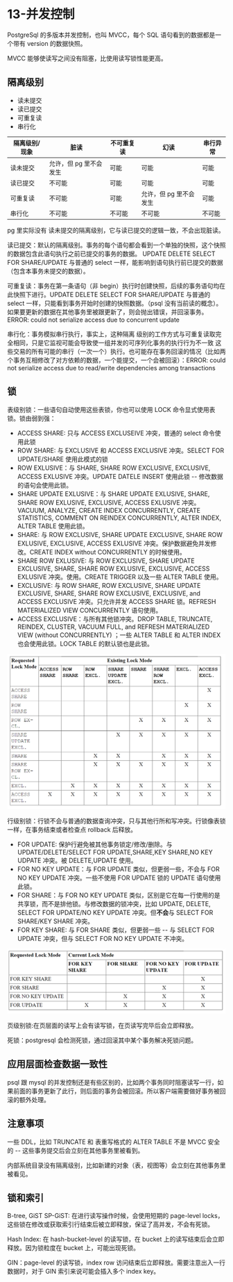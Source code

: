 # 13-并发控制

PostgreSql 的多版本并发控制，也叫 MVCC，每个 SQL 语句看到的数据都是一个带有 version 的数据快照。

MVCC 能够使读写之间没有阻塞，比使用读写锁性能更高。

## 隔离级别

- 读未提交
- 读已提交
- 可重复读
- 串行化

隔离级别/现象 | 脏读 | 不可重复读 | 幻读 | 串行异常
---|---|---|---|---
读未提交|允许，但 pg 里不会发生|可能|可能|可能
读已提交|不可能|可能|可能|可能
可重复读|不可能|可能|允许，但 pg 里不会发生|可能
串行化|不可能|不可能|不可能|不可能


pg 里实际没有 读未提交的隔离级别，它与读已提交的逻辑一致，不会出现脏读。

读已提交：默认的隔离级别。事务的每个语句都会看到一个单独的快照，这个快照的数据包含此语句执行之前已提交的事务的数据。 UPDATE DELETE SELECT FOR SHARE/UPDATE 与普通的 select 一样，能影响到语句执行前已提交的数据（包含本事务未提交的数据）。

可重复读：事务在第一条语句（非 begin）执行时创建快照，后续的事务语句均在此快照下进行。UPDATE DELETE SELECT FOR SHARE/UPDATE 与普通的 select 一样，只能看到事务开始时创建的快照数据。（psql 没有当前读的概念）。如果要更新的数据在其他事务里被跟更新了，则会抛出错误，并回滚事务。ERROR:  could not serialize access due to concurrent update

串行化：事务模拟串行执行，事实上，这种隔离
级别的工作方式与可重复读取完全相同，只是它监视可能会导致使一组并发的可序列化事务的执行行为不一致
这些交易的所有可能的串行（一次一个）执行。也可能存在事务回滚的情况（比如两个事务互相修改了对方依赖的数据，一个能提交，一个会被回滚）：ERROR:  could not serialize access due to read/write dependencies among transactions


## 锁

表级别锁：一些语句自动使用这些表锁，你也可以使用 LOCK 命令显式使用表锁。锁由弱到强：
- ACCESS SHARE: 只与 ACCESS EXCLUSEIVE 冲突，普通的 select 命令使用此锁
- ROW SHARE: 与 EXCLUSIVE 和 ACCESS EXCLUSIVE 冲突。SELECT FOR UPDATE/SHARE 使用此模式的锁
- ROW EXLUSIVE：与 SHARE, SHARE ROW EXCLUSIVE, EXCLUSIVE, ACCESS EXLUSIVE 冲突。UPDATE DATELE INSERT 使用此锁 -- 修改数据的语句会使用此锁。
- SHARE UPDATE EXLUSIVE：与 SHARE UPDATE EXLUSIVE, SHARE, SHARE ROW EXLUSIVE, EXCLUSIVE, ACCESS EXLUSIVE 冲突。VACUUM, ANALYZE, CREATE INDEX CONCURRENTLY, CREATE STATISTICS, COMMENT ON REINDEX CONCURRENTLY, ALTER INDEX, ALTER TABLE 使用此锁。
- SHARE: 与 ROW EXCLUSIVE, SHARE UPDATE EXCLUSIVE, SHARE ROW EXLUSIVE, EXCLUSIVE, ACCESS EXLUSIVE 冲突。保护数据避免并发修改。CREATE INDEX without CONCURRENTLY 的时候使用。
- SHARE ROW EXLUSIVE: 与 ROW EXCLUSIVE, SHARE UPDATE EXCLUSIVE, SHARE, SHARE ROW EXLUSIVE, EXCLUSIVE, ACCESS EXLUSIVE 冲突。使用。CREATE TRIGGER 以及一些 ALTER TABLE 使用。
- EXCLUSIVE: 与 ROW SHARE, ROW EXCLUSIVE, SHARE UPDATE EXCLUSIVE, SHARE, SHARE ROW EXCLUSIVE, EXCLUSIVE, and ACCESS EXCLUSIVE 冲突。只允许并发 ACCESS SHARE 锁。REFRESH MATERIALIZED VIEW CONCURRENTLY 语句使用。
- ACCESS EXCLUSIVE：与所有其他锁冲突。DROP TABLE, TRUNCATE, REINDEX, CLUSTER, VACUUM FULL, and REFRESH MATERIALIZED VIEW (without CONCURRENTLY) ；一些 ALTER TABLE 和 ALTER INDEX 也会使用此锁。LOCK TABLE 的默认锁也是此锁。

![tablelock](./img/tablelock.png)

行级别锁：行锁不会与普通的数据查询冲突，只与其他行所和写冲突。行锁像表锁一样，在事务结束或者检查点 rollback 后释放。
- FOR UPDATE: 保护行避免被其他事务锁定/修改/删除。与 UPDATE/DELETE/SELECT FOR UPDATE,SHARE,KEY SHARE,NO KEY UDPATE 冲突。被 DELETE,UPDATE 使用。
- FOR NO KEY UPDATE：与 FOR UPDATE 类似，但更弱一些，不会与 FOR NO KEY UPDATE 冲突。一些不使用 FOR UPDATE 锁的 UPDATE 语句使用此锁。
- FOR SHARE：与 FOR NO KEY UPDATE 类似，区别是它在每一行使用的是共享锁，而不是排他锁。与修改数据的锁冲突，比如 UPDATE, DELETE, SELECT FOR UPDATE/NO KEY UPDATE 冲突。但**不会**与 SELECT FOR SHARE/KEY SHARE 冲突。
- FOR KEY SHARE: 与 FOR SHARE 类似，但更弱一些 -- 与 SELECT FOR UPDATE 冲突，但与 SELECT FOR NO KEY UPDATE 不冲突。

![rowlock](./img/rowlock.png)

页级别锁:在页层面的读写上会有读写锁，在页读写完毕后会立即释放。

死锁：postgresql 会检测死锁，通过回滚其中某个事务解决死锁问题。


## 应用层面检查数据一致性

psql 跟 mysql 的并发控制还是有些区别的，比如两个事务同时阻塞读写一行，如果前面的事务更新了此行，则后面的事务会被回滚。所以客户端需要做好事务被回滚的额外处理。


## 注意事项

一些 DDL，比如 TRUNCATE 和 表重写格式的 ALTER TABLE 不是 MVCC 安全的 -- 这些事务提交后会立刻在其他事务里被看到。

内部系统目录没有隔离级别，比如新建的对象（表，视图等）会立刻在其他事务里被看见。

## 锁和索引

B-tree, GiST SP-GiST: 在进行读写操作时候，会使用短期的 page-level locks，这些锁在修改或获取索引行结束后被立即释放，保证了高并发，不会有死锁。

Hash Index: 在 hash-bucket-level 的读写锁，在 bucket 上的读写结束后会立即释放。因为锁粒度在 bucket 上，可能出现死锁。

GIN：page-level 的读写锁，index row 访问结束后立即释放。需要注意出入一行数据时，对于 GIN 索引来说可能会插入多个 index key。

